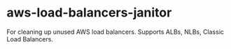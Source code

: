 # aws-load-balancers-janitor
For cleaning up unused AWS load balancers. Supports ALBs, NLBs, Classic Load Balancers.
